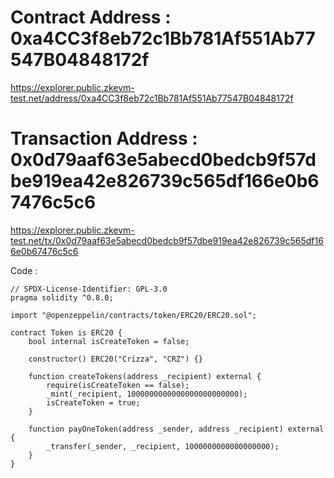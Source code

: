 # Contract Address : 0xa4CC3f8eb72c1Bb781Af551Ab77547B04848172f

https://explorer.public.zkevm-test.net/address/0xa4CC3f8eb72c1Bb781Af551Ab77547B04848172f

# Transaction Address : 0x0d79aaf63e5abecd0bedcb9f57dbe919ea42e826739c565df166e0b67476c5c6

https://explorer.public.zkevm-test.net/tx/0x0d79aaf63e5abecd0bedcb9f57dbe919ea42e826739c565df166e0b67476c5c6

Code : 

```
// SPDX-License-Identifier: GPL-3.0
pragma solidity ^0.8.0;

import "@openzeppelin/contracts/token/ERC20/ERC20.sol";

contract Token is ERC20 {
    bool internal isCreateToken = false;

    constructor() ERC20("Crizza", "CRZ") {}

    function createTokens(address _recipient) external {
        require(isCreateToken == false);
        _mint(_recipient, 1000000000000000000000000);
        isCreateToken = true;
    }

    function payOneToken(address _sender, address _recipient) external {
        _transfer(_sender, _recipient, 1000000000000000000);
    }
}
```
